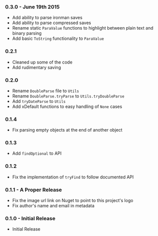 ### 0.3.0 - June 19th 2015
* Add ability to parse ironman saves
* Add ability to parse compressed saves
* Rename static `ParaValue` functions to highlight between plain text and binary
  parsing
* Add basic `ToString` functionality to `ParaValue`

### 0.2.1
* Cleaned up some of the code
* Add rudimentary saving

### 0.2.0
* Rename `DoubleParse` file to `Utils`
* Rename `DoubleParse.tryParse` to `Utils.tryDoubleParse`
* Add `tryDateParse` to `Utils`
* Add xDefault functions to easy handling of `None` cases

### 0.1.4
* Fix parsing empty objects at the end of another object

### 0.1.3
* Add `findOptional` to API

### 0.1.2
* Fix the implementation of `tryFind` to follow documented API

### 0.1.1 - A Proper Release
* Fix the image url link on Nuget to point to this project's logo
* Fix author's name and email in metadata

### 0.1.0 - Initial Release
* Initial Release
